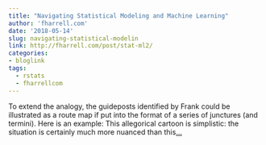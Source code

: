 ```yaml
---
title: "Navigating Statistical Modeling and Machine Learning"
author: 'fharrell.com'
date: '2018-05-14'
slug: navigating-statistical-modelin
link: http://fharrell.com/post/stat-ml2/
categories:
- bloglink
tags:
  - rstats
  - fharrellcom
---
```


To extend the analogy, the guideposts identified by Frank could be illustrated as a route map if put into the format of a series of junctures (and termini). Here is an example: This allegorical cartoon is simplistic: the situation is certainly much more nuanced than this[... <i class="fas fa-external-link-alt"></i>](http://fharrell.com/post/stat-ml2/)

